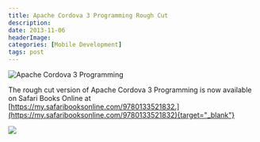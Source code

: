 ```yaml
---
title: Apache Cordova 3 Programming Rough Cut
description: 
date: 2013-11-06
headerImage: 
categories: [Mobile Development]
tags: post
---
```


![Apache Cordova 3 Programming](/images/covers/acp-cover-160.png)

The rough cut version of Apache Cordova 3 Programming is now available on Safari Books Online at [https://my.safaribooksonline.com/9780133521832.](https://my.safaribooksonline.com/9780133521832){target="_blank"}

[![](/images/2013/acp-safari.png)](https://my.safaribooksonline.com/9780133521832)